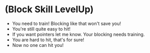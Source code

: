# (Block Skill LevelUp)

- You need to train! Blocking like that won't save you!
- You're still quite easy to hit!
- If you want pointers let me know. Your blocking needs training.
- You are hard to hit, that's for sure!
- Now no one can hit you!
